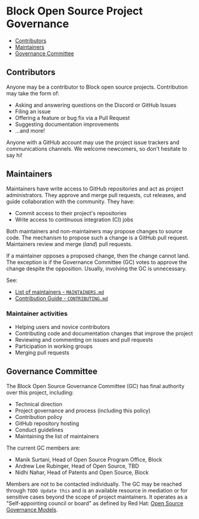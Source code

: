 # Block Open Source Project Governance

<!-- TOC -->

* [Contributors](#contributors)
* [Maintainers](#maintainers)
* [Governance Committee](#governance-committee)

<!-- /TOC -->

## Contributors

Anyone may be a contributor to Block open source projects. Contribution may take the form of:

* Asking and answering questions on the Discord or GitHub Issues
* Filing an issue
* Offering a feature or bug fix via a Pull Request
* Suggesting documentation improvements
* ...and more!

Anyone with a GitHub account may use the project issue trackers and communications channels. We welcome newcomers, so don't hesitate to say hi!

## Maintainers

Maintainers have write access to GitHub repositories and act as project administrators. They approve and merge pull requests, cut releases, and guide collaboration with the community. They have:

* Commit access to their project's repositories
* Write access to continuous integration (CI) jobs

Both maintainers and non-maintainers may propose changes to 
source code. The mechanism to propose such a change is a GitHub pull request. Maintainers review and merge (_land_) pull requests.

If a maintainer opposes a proposed change, then the change cannot land. The exception is if the Governance Committee (GC) votes to approve the change despite the opposition. Usually, involving the GC is unnecessary.

See:

* [List of maintainers - `MAINTAINERS.md`](./MAINTAINERS.md)
* [Contribution Guide - `CONTRIBUTING.md`](./CONTRIBUTING.md)

### Maintainer activities

* Helping users and novice contributors
* Contributing code and documentation changes that improve the project
* Reviewing and commenting on issues and pull requests
* Participation in working groups
* Merging pull requests

## Governance Committee

The Block Open Source Governance Committee (GC) has final authority over this project, including:

* Technical direction
* Project governance and process (including this policy)
* Contribution policy
* GitHub repository hosting
* Conduct guidelines
* Maintaining the list of maintainers

The current GC members are:

* Manik Surtani, Head of Open Source Program Office, Block
* Andrew Lee Rubinger, Head of Open Source, TBD
* Nidhi Nahar, Head of Patents and Open Source, Block

Members are not to be contacted individually. The GC may be reached through `TODO Update this` and is an available resource in mediation or for sensitive cases beyond the scope of project maintainers. It operates as a "Self-appointing council or board" as defined by Red Hat: [Open Source Governance Models](https://www.redhat.com/en/blog/understanding-open-source-governance-models).

